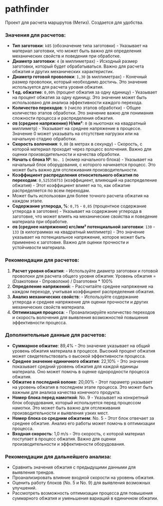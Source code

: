 # pathfinder
Проект для расчета маршрутов (Метиз). Создается для удобства.


### Значения для расчетов:

- **Тип заготовки**: `k85` (обозначение типа заготовки) - Указывает на материал заготовки, что может быть важно для определения механических свойств и поведения при обработке.
- **Диаметр заготовки**: `4` (в миллиметрах) - Исходный размер заготовки, который будет обрабатываться. Важно для расчета обжатия и других механических характеристик.
- **Диаметр готовой проволоки**: `1,30` (в миллиметрах) - Конечный размер проволоки, который необходимо достичь. Это значение используется для расчета уровня обжатия.
- **1 ед. обжатие**: `0,00%` (процент обжатия за одну единицу) - Указывает на процент обжатия за одну единицу. Это значение может быть использовано для анализа эффективности каждого перехода.
- **Количество переходов**: `9` (число этапов обработки) - Общее количество этапов обработки. Это значение важно для понимания сложности процесса и распределения обжатия.
- **σв (среднее напряжение) Н/мм²**: `0` (в ньютонах на квадратный миллиметр) - Указывает на среднее напряжение в процессе. Значение 0 может указывать на отсутствие нагрузки или на начальную стадию обработки.
- **Скорость волочения**: `9,00` (в метрах в секунду) - Скорость, с которой материал проходит через процесс волочения. Важно для оценки производительности и качества обработки.
- **Начать с блока №**: `No. 1` (номер начального блока) - Указывает на начальный блок оборудования, с которого начинается процесс. Это может быть важно для отслеживания производительности.
- **Коэффициент распределения относительного обжатия по переходам**: `0,525350753` (коэффициент, влияющий на распределение обжатия) - Этот коэффициент влияет на то, как обжатие распределяется по всем переходам.
- Может быть использован для более точного расчета обжатия на каждом этапе.
- **Содержание углерода, %**: `0,75` - `0,85` (процентное содержание углерода в заготовке) - Указывает на содержание углерода в заготовке, что может влиять на механические свойства и поведение материала при обработке.
- **σв (среднее напряжение) кгс/мм² потенциальной заготовки**: `130` - `133` (в килограммах на квадратный миллиметр) - Это значение указывает на потенциальное напряжение, которое может быть применено к заготовке. Важно для оценки прочности и устойчивости материала.

### Рекомендации для расчетов:

1. **Расчет уровня обжатия**: - Используйте диаметр заготовки и готовой проволоки для расчета общего уровня обжатия: Уровень обжатия = (Dзакотовки - Dпроволоки) / Dзаготовки * 100%
2. **Определение напряжений**: - Рассчитайте среднее напряжение на каждом переходе, учитывая коэффициент распределения обжатия.
3. **Анализ механических свойств**: - Используйте содержание углерода и среднее напряжение для оценки прочности и других механических свойств материала.
4. **Оптимизация процесса**: - Проанализируйте количество переходов и скорость волочения для выявления возможностей повышения эффективности процесса.


### Дополнительные данные для расчетов:

- **Суммарное обжатие**: 89,4% - Это значение указывает на общий уровень обжатия материала в процессе. Высокий процент обжатия может свидетельствовать о высокой эффективности процесса.
- **Среднее значение единичного обжатия**: 22,10% - Это значение показывает средний уровень обжатия для каждой единицы материала. Оно может помочь в оценке однородности процесса обжатия.
- **Обжатие в последней волоке**: 20,00% - Этот параметр указывает на уровень обжатия в последнем этапе процесса. Это может быть важным для анализа качества конечного продукта.
- **Номер блока перед намоткой**: No. 9 - Указывает на конкретный блок оборудования, который используется перед процессом намотки. Это может быть важно для отслеживания производительности и выявления узких мест.
- **Номер блока со средним обжатием**: No. 5 - Этот блок отвечает за среднее обжатие. Анализ его работы может помочь в оптимизации процесса.
- **Входная скорость**: 1,0 m/s - Это скорость, с которой материал поступает в процесс обжатия. Важно для оценки производительности и эффективности оборудования.

### Рекомендации для дальнейшего анализа:

- Сравнить значения обжатия с предыдущими данными для выявления трендов.
- Проанализировать влияние входной скорости на уровень обжатия.
- Оценить работу блоков (No. 5 и No. 9) для выявления возможных улучшений.
- Рассмотреть возможность оптимизации процесса для повышения суммарного обжатия и уменьшения вариаций в единичном обжатии.

